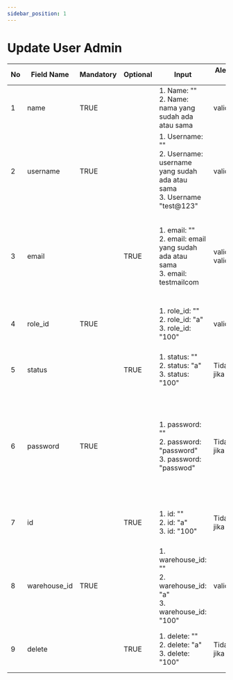 ```yaml
---
sidebar_position: 1
---
```


# Update User Admin

| No  | Field Name   | Mandatory | Optional | Input                                                                                         | Alert Information (Actual)                | Alert Information (Expected)                                                                                                                                                                                           | Details | Status code |
| --- | ------------ | --------- | -------- | --------------------------------------------------------------------------------------------- | ----------------------------------------- | ---------------------------------------------------------------------------------------------------------------------------------------------------------------------------------------------------------------------- | ------- | ----------- |
| 1   | name         | TRUE      |          | 1. Name: ""<br/>2. Name: nama yang sudah ada atau sama                                        | validation.required                       | 1. name cannot be empty<br/>2. name already exist                                                                                                                                                                      |         | 400         |
| 2   | username     | TRUE      |          | 1. Username: ""<br/>2. Username: username yang sudah ada atau sama<br/>3. Username "test@123" | validation.required                       | 1. username cannot be empty<br/>2. username already exist<br/>3. username cannot use special character                                                                                                                 |         | 400         |
| 3   | email        |           | TRUE     | 1. email: ""<br/>2. email: email yang sudah ada atau sama<br/>3. email: testmailcom           | validation.required<br/>validation.unique | 1. email cannot be empty<br/>2. email already exist<br/>3. please enter valid email (example@mail.com)<br/>4. your new email same with old email, please use another email name                                        |         | 400         |
| 4   | role_id      | TRUE      |          | 1. role_id: ""<br/>2. role_id: "a"<br/>3. role_id: "100"                                      | validation.required                       | 1. role_id cannot be empty<br/>2. role_id must be number<br/>3. role_id not found                                                                                                                                      |         | 400         |
| 5   | status       |           | TRUE     | 1. status: ""<br/>2. status: "a"<br/>3. status: "100"                                         | Tidak ada validasi jika diisi kosong      | 1. status cannot be empty<br/>2. status must be number<br/>3. status not found                                                                                                                                         |         | 400         |
| 6   | password     | TRUE      |          | 1. password: ""<br/>2. password: "password"<br/>3. password: "passwod"                        | Tidak ada validasi jika diisi kosong      | 1. password cannot be empty<br/>2. password cannot be same with old password<br/>3. password must be contain:<br/>- 1 lower case letter<br/>- 1 uppercase letter<br/>- 1 number<br/>- 1 special char <br/>- Min 8 char |         | 400         |
| 7   | id           |           | TRUE     | 1. id: ""<br/>2. id: "a"<br/>3. id: "100"                                                     | Tidak ada validasi jika diisi kosong      | 1. id cannot be empty<br/>2. id must be number<br/>3. id not found                                                                                                                                                     |         | 400         |
| 8   | warehouse_id | TRUE      |          | 1. warehouse_id: ""<br/>2. warehouse_id: "a"<br/>3. warehouse_id: "100"                       | validation.required                       | 1. warehouse_id cannot be empty<br/>2. warehouse_id must be number<br/>3. warehouse_id not found                                                                                                                       |         | 400         |
| 9   | delete       |           | TRUE     | 1. delete: ""<br/>2. delete: "a"<br/>3. delete: "100"                                         | Tidak ada validasi jika diisi kosong      | 1. delete cannot be empty<br/>2. delete must be number<br/>3. delete not found                                                                                                                                         |         | 400         |